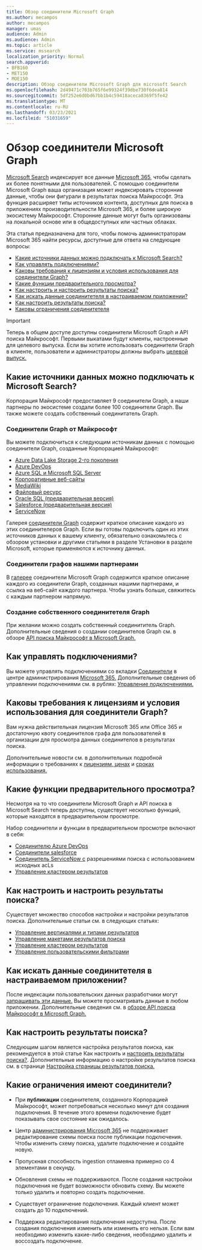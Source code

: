 ```yaml
---
title: Обзор соединители Microsoft Graph
ms.author: mecampos
author: mecampos
manager: umas
audience: Admin
ms.audience: Admin
ms.topic: article
ms.service: mssearch
localization_priority: Normal
search.appverid:
- BFB160
- MET150
- MOE150
description: Обзор соединители Microsoft Graph для microsoft Search
ms.openlocfilehash: 2d49471c703b765f6e99324f39dbe730f6dea814
ms.sourcegitcommit: 5df252e6d0bd67bb1b4c59418aceca8369f5fe42
ms.translationtype: MT
ms.contentlocale: ru-RU
ms.lasthandoff: 03/23/2021
ms.locfileid: "51031659"
---
```

<!---Previous ms.author: monaray --->

# <a name="overview-of-microsoft-graph-connectors"></a>Обзор соединители Microsoft Graph

[Microsoft Search](./overview-microsoft-search.md) индексирует все данные [Microsoft 365,](https://www.microsoft.com/microsoft-365) чтобы сделать их более понятными для пользователей. С помощью соединители Microsoft Graph ваша организация может индексировать сторонние данные, чтобы они фигурали в результатах поиска Майкрософт. Эта функция расширяет типы источников контента, доступных для поиска в приложениях производительности Microsoft 365, и более широкую экосистему Майкрософт. Сторонние данные могут быть организованы на локальной основе или в общедоступных или частных облаках.

<!---link Microsoft Graph reference in line 19 when we have access to relevant documentation--->

Эта статья предназначена для того, чтобы помочь администраторам Microsoft 365 найти ресурсы, доступные для ответа на следующие вопросы:

* [Какие источники данных можно подключать к Microsoft Search?](#what-data-sources-can-be-connected-to-microsoft-search)
* [Как управлять подключениями?](#how-do-i-manage-my-connections)
* [Каковы требования к лицензиям и условия использования для соединители Graph?](#what-are-the-license-requirements-and-terms-of-use-for-graph-connectors)
* [Какие функции предварительного просмотра?](#what-are-the-preview-features)
* [Как настроить и настроить результаты поиска?](#how-do-i-customize-and-configure-search-results)
* [Как искать данные соединитетеля в настраиваемом приложении?](#how-do-i-search-my-connector-data-from-a-custom-application)
* [Как настроить результаты поиска?](#how-do-i-customize-search-results)
* [Каковы ограничения соединитетеля](#what-are-the-connector-limitations)

<!---Modify to another note that is more accurate after rollout completion--->
> [!IMPORTANT]
> Теперь в общем доступе доступны соединители Microsoft Graph и API поиска Майкрософт. Первыми выкатами будут клиенты, настроенные для целевого выпуска. Если вы хотите использовать соединители Graph в клиенте, пользователи и администраторы должны выбрать [целевой выпуск.](/microsoft-365/admin/manage/release-options-in-office-365?preserve-view=true&view=o365-worldwide)

<!---Add Value, scenario, example, and/or graphic in December updates--->
<!---Probably remove architecture section below
## Architecture

The following architectural diagram of the Microsoft Graph platform shows how Graph connector content flows through content indexing to user results in [Microsoft Search](./overview-microsoft-search.md) clients. The rest of this section explains each of the key building blocks in the diagram.

![Diagram: on-premises and cloud-based data is pulled by connectors and indexed by the Microsoft Search API, and then the Microsoft Search service delivers the results to users.](media/connectors-overview/highlevel-connectors.png)
Graph connectors can pull data from cloud-based (SaaS) data sources and on-premises data stores. The above diagram shows connections to only two data sources, but you can add connections to up ten sources per tenant.

The Microsoft Graph Connectors API instantiates one connection per data source. Then, the API indexes and stores the data. Established connections interact with Microsoft Search, so users can get search results.

You can use the Microsoft 365 [admin center](https://admin.microsoft.com) to setup and manage any of the Graph connectors by Microsoft. The admin center has a simple user interface that makes it easy to establish the connection to your data source, and monitor connection status and utilization.

***Edit paragraph below***
To create a **connection** to a data source, admins need authenticated access to the data and the entire content repository. The data is fed to the graph connector service for indexing.--->

## <a name="what-data-sources-can-be-connected-to-microsoft-search"></a>Какие источники данных можно подключать к Microsoft Search?

Корпорация Майкрософт предоставляет 9 соединители Graph, а наши партнеры по экосистеме создали более 100 соединители Graph. Вы также можете создать собственный соединитатель Graph.

### <a name="graph-connectors-by-microsoft"></a>Соединители Graph от Майкрософт

Вы можете подключиться к следующим источникам данных с помощью соединители Graph, созданные Корпорацией Майкрософт:

<!---Add links below when new docs are created--->
* [Azure Data Lake Storage 2-го поколения](azure-data-lake-connector.md)
* [Azure DevOps](azure-devops-connector.md)
* [Azure SQL и Microsoft SQL Server](MSSQL-connector.md)
* [Корпоративные веб-сайты](enterprise-web-connector.md)
* [MediaWiki](mediawiki-connector.md)
* [Файловый ресурс](fileshare-connector.md)
* [Oracle SQL (предварительная версия)](OracleSQL-connector.md)
* [Salesforce (предварительная версия)](salesforce-connector.md)
* [ServiceNow](servicenow-connector.md)

Галерея [соединители Graph](connectors-gallery.md) содержит краткое описание каждого из этих соединителеров Graph. Если вы готовы подключить один из этих источников данных к вашему клиенту, обязательно ознакомьтесь с обзором установки и другими статьями в разделе Установки в разделе Microsoft, которые применяются к источнику данных. [](configure-connector.md)

### <a name="graph-connectors-by-our-partners"></a>Соединители графов нашими партнерами

В [галерее](connectors-gallery.md) соединители Microsoft Graph содержится краткое описание каждого из соединители Graph, созданных нашими партнерами, и ссылка на веб-сайт каждого партнера. Чтобы узнать больше, свяжитесь с каждым партнером напрямую.

### <a name="build-your-own-graph-connector"></a>Создание собственного соединитетеля Graph

При желании можно создать собственный соединититель Graph. Дополнительные сведения о создании соединителов Graph см. в обзоре [API поиска Майкрософт в Microsoft Graph.](/graph/search-concept-overview)

## <a name="how-do-i-manage-my-connections"></a>Как управлять подключениями?

Вы можете управлять подключениями со вкладки [Соединители](https://admin.microsoft.com/Adminportal/Home#/MicrosoftSearch/Connectors) в центре администрирования [Microsoft 365.](https://admin.microsoft.com/) Дополнительные сведения об управлении подключениями см. в рублях: [Управление подключениями.](manage-connector.md)

## <a name="what-are-the-license-requirements-and-terms-of-use-for-graph-connectors"></a>Каковы требования к лицензиям и условия использования для соединители Graph?

Вам нужна действительная лицензия Microsoft 365 или Office 365 и достаточную квоту соединителов графа для пользователей в организации для просмотра данных соединителов в результатах поиска.

Дополнительные новости см. в дополнительных подробной информации о требованиях к [лицензиям, ценах](licensing.md) и [сроках использования.](terms-of-use.md)

## <a name="what-are-the-preview-features"></a>Какие функции предварительного просмотра?

Несмотря на то что соединители Microsoft Graph и API поиска в Microsoft Search теперь доступны, существует несколько функций, которые находятся в предварительном просмотре.

Набор соединители и функции в предварительном просмотре включают в себя:

* [Соединителю Azure DevOps](azure-devops-connector.md)
* [Соединители salesforce](salesforce-connector.md)
* [Соединитель ServiceNow с](servicenow-connector.md) разрешениями поиска с использованием исходных acLs
* [Управление кластером результатов](result-cluster.md)

## <a name="how-do-i-customize-and-configure-search-results"></a>Как настроить и настроить результаты поиска?

Существует множество способов настройки и настройки результатов поиска. Дополнительные статьи см. в следующих статьях:

* [Управление вертикалями и типами результатов](customize-search-page.md)
* [Управление макетами результатов поиска](customize-results-layout.md)
* [Управление кластером результатов](result-cluster.md)
* [Управление пользовательскими фильтрами](custom-filters.md)

## <a name="how-do-i-search-my-connector-data-from-a-custom-application"></a>Как искать данные соединитетеля в настраиваемом приложении?

После индексации пользовательских данных разработчики могут [запрашивать эти данные.](/graph/search-concept-custom-types) Вы можете просматривать данные в любом приложении. Дополнительные сведения см. в [обзоре API поиска Майкрософт в Microsoft Graph.](/graph/search-concept-overview)

## <a name="how-do-i-customize-search-results"></a>Как настроить результаты поиска?

Следующим шагом является настройка результатов поиска, как рекомендуется в этой статье Как настроить и [настроить результаты поиска?](#how-do-i-customize-and-configure-search-results). Дополнительные информацию о настройке результатов поиска см. в странице [Настройка страницы результатов поиска.](./configure-connector.md#next-steps-customize-the-search-results-page)

## <a name="what-are-the-connector-limitations"></a>Какие ограничения имеют соединители?

* При **публикации** соединитетеля, созданного Корпорацией Майкрософт, может потребоваться несколько минут для создания подключения. В течение этого времени подключение будет показывать свое состояние как ожидалось.

* Центр [администрирования Microsoft 365](https://admin.microsoft.com) не поддерживает  редактирование схемы поиска после публикации подключения. Чтобы изменить схему поиска, удалите подключение и создайте новую.

* Пропускная способность ingestion отламеяна примерно со 4 элементами в секунду.

* Обновления схемы не поддерживаются. После создания настройки подключения не будет возможности обновить схему. Вы можете только удалить и повторно создать подключение.

* Существует ограничение подключения. Каждый клиент может создать до 10 подключений.

* Поддержка редактирования подключения недоступна. После создания подключения изменить или изменить его нельзя. Если вам необходимо изменить какие-либо сведения, необходимо удалить и воссоздать подключение.